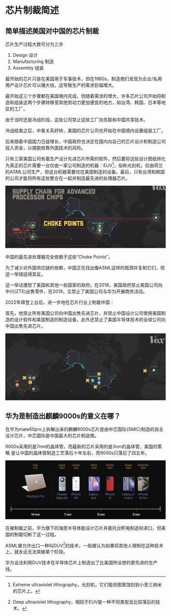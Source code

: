 # 芯片制裁简述

## 简单描述美国对中国的芯片制裁

芯片生产过程大致可分为三步

1. Design 设计
2. Manufacturing 制造
3. Assembly 组装

最开始的芯片只是在美国用于军事技术，但在1960s，制造商们发现为企业/名用用产设计芯片可以赚大钱，这导致生产的需求巨幅增大。

最开始这三个步骤都在美国境内完成，但随着需求的增大，许多芯片公司开始将制造和组装这两个步骤转移至其他劳动力更加便宜的地方，如台湾、韩国、日本等地区的工厂。

由于当时还是冷战阶段，这些公司禁止这些工厂向苏联和中国共享技术。

冷战结束之后，中美关系好转，美国的芯片公司也开始在中国境内设置组装工厂。

后来随着中国国力日益增长，中国政府也决定在国内向自己的芯片设计和制造公司投入资金，以摆脱依靠外国技术的风险。

只有三家美国公司有着生产设计先进芯片所需的软件，然后要将这些设计图纸转化为真正的芯片需要一台仅由一家公司制造的机器：EUV[^1]，俗称光刻机，仅由荷兰的ASML公司生产，但这台机器需要仅在美国制造的设备。最后，只有台湾和韩国的公司才能将所有这些整合在一起并制造最先进的处理器芯片。

![image-20231130144147961](./_media/image-20231130144147961.png)

中国的最先进处理器完全依赖于这些“Choke Points”。

为了减少对外国供应链的依赖，中国正在找出像ASML这样的瓶颈并复制它们，但这一举措适得其反。

这一举动激怒了美国和其他一些国家的政府。在2018，美国政府禁止美国公司向中兴(ZTE)出售零件，在2019，又禁止了美国公司与华为开展商务活动。

2022年拜登上台后，进一步地在芯片行业上制裁中国：

首先，他禁止所有美国公司向中国出售先进芯片，并禁止中国设计公司使用美国制造的设计软件和美国制造的制造设备。此外还禁止了美国半导体技术的全球公司向中国出售先进芯片。

![image-20231130145338051](./_media/image-20231130145338051.png)

## 华为是制造出麒麟9000s的意义在哪？

在华为mate60pro上拆解出来的麒麟9000s芯片是由中芯国际(SMIC)制造的自主设计芯片，中芯国际是中国最大的芯片制造商。

9000s采用的是7nm的晶体管，而最新的芯片采用的是3nm的晶体管，美国的策略 是让中国的晶体管制造工艺落后十年左右，而9000s只落后了四五年。

![image-20231130151454778](./_media/image-20231130151454778.png)

在被制裁之前，华为旗下的海思半导体能设计芯片并委托台积电制造和进口，但美国的制裁切断了这一过程。

ASML被允许出口一种叫DUV[^2]的技术，一般被认为如果将其他人限制在这种技术上，就永远无法突破某个阶段。

华为设法利用DUV技术在半导体芯片上制造出了比美国所设想的更先进的生产线。







[^1]:Extreme ultraviolet lithography，光刻机，它们能将图案蚀刻到小至三纳米的芯片上。



[^2]:Deep ultraviolet lithography，相较于EUV是一种不同类型且比较落后的技术。